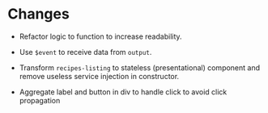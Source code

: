 # Changes

- Refactor logic to function to increase readability.

- Use `$event` to receive data from `output`.

- Transform `recipes-listing` to stateless (presentational) component and remove useless service injection in constructor.

- Aggregate label and button in div to handle click to avoid click propagation
